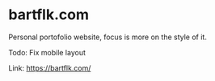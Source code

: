 # bartflk.com
Personal portofolio website, focus is more on the style of it.

Todo: Fix mobile layout

Link:
https://bartflk.com/
